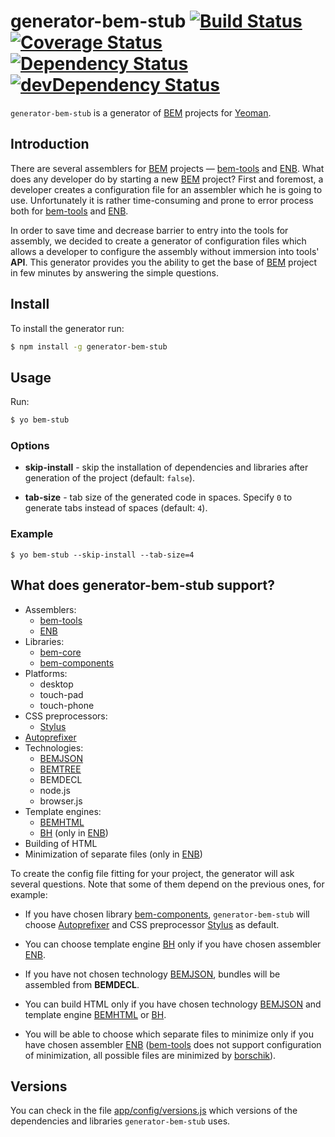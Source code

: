 # generator-bem-stub [![Build Status](https://travis-ci.org/bem/generator-bem-stub.svg)](https://travis-ci.org/bem/generator-bem-stub) [![Coverage Status](https://img.shields.io/coveralls/bem/generator-bem-stub.svg)](https://coveralls.io/r/bem/generator-bem-stub?branch=master) [![Dependency Status](https://david-dm.org/bem/generator-bem-stub.svg)](https://david-dm.org/bem/generator-bem-stub) [![devDependency Status](https://david-dm.org/bem/generator-bem-stub/dev-status.svg)](https://david-dm.org/bem/generator-bem-stub#info=devDependencies)

`generator-bem-stub` is a generator of [BEM](http://bem.info/) projects for [Yeoman](http://yeoman.io).

## Introduction

There are several assemblers for [BEM](https://bem.info/) projects — [bem-tools](https://bem.info/tools/bem/bem-tools/) and [ENB](https://github.com/enb-make/enb). What does any developer do by starting a new [BEM](https://bem.info/) project? First and foremost, a developer creates a configuration file for an assembler which he is going to use. Unfortunately it is rather time-consuming and prone to error process both for [bem-tools](https://bem.info/tools/bem/bem-tools/) and [ENB](https://github.com/enb-make/enb).

In order to save time and decrease barrier to entry into the tools for assembly, we decided to create a generator of configuration files which allows a developer to configure the assembly without immersion into tools' **API**. This generator provides you the ability to get the base of [BEM](https://bem.info/) project in few minutes by answering the simple questions.

## Install

To install the generator run:

```bash
$ npm install -g generator-bem-stub
```

## Usage

Run:

```bash
$ yo bem-stub
```

### Options

* **skip-install** - skip the installation of dependencies and libraries after generation of the project (default: `false`).

* **tab-size** - tab size of the generated code in spaces. Specify `0` to generate tabs instead of spaces (default: `4`).

### Example

```
$ yo bem-stub --skip-install --tab-size=4
```

## What does generator-bem-stub support?

- Assemblers:
  - [bem-tools](https://bem.info/tools/bem/bem-tools/)
  - [ENB](https://github.com/enb-make/enb)
- Libraries:
  - [bem-core](https://bem.info/libs/bem-core/)
  - [bem-components](https://bem.info/libs/bem-components/)
- Platforms:
  - desktop
  - touch-pad
  - touch-phone
- CSS preprocessors:
  - [Stylus](https://github.com/LearnBoost/stylus)
- [Autoprefixer](https://github.com/postcss/autoprefixer)
- Technologies:
  - [BEMJSON](https://bem.info/technology/bemjson/current/bemjson/)
  - [BEMTREE](https://en.bem.info/technology/bemtree/current/bemtree/)
  - BEMDECL
  - node.js
  - browser.js
- Template engines:
  - [BEMHTML](http://bem.info/technology/bemhtml/current/intro/)
  - [BH](https://bem.info/technology/bh/) (only in [ENB](https://github.com/enb-make/enb))
- Building of HTML
- Minimization of separate files (only in [ENB](https://github.com/enb-make/enb))

To create the config file fitting for your project, the generator will ask several questions. Note that some of them depend on the previous ones, for example:

* If you have chosen library [bem-components](https://bem.info/libs/bem-components/), `generator-bem-stub` will choose [Autoprefixer](https://github.com/postcss/autoprefixer) and CSS preprocessor [Stylus](https://github.com/LearnBoost/stylus) as default.

* You can choose template engine [BH](https://bem.info/technology/bh/) only if you have chosen assembler [ENB](https://github.com/enb-make/enb).

* If you have not chosen technology [BEMJSON](https://bem.info/technology/bemjson/current/bemjson/), bundles will be assembled from **BEMDECL**.

* You can build HTML only if you have chosen technology [BEMJSON](https://bem.info/technology/bemjson/current/bemjson/) and template engine [BEMHTML](https://bem.info/technology/bemhtml/current/intro/) or [BH](https://bem.info/technology/bh/).

* You will be able to choose which separate files to minimize only if you have chosen assembler [ENB](https://github.com/enb-make/enb) ([bem-tools](https://bem.info/tools/bem/bem-tools/) does not support configuration of minimization, all possible files are minimized by [borschik](https://bem.info/tools/optimizers/borschik/)).

## Versions

You can check in the file [app/config/versions.js](https://github.com/bem/generator-bem-stub/blob/master/app/config/versions.js) which versions of the dependencies and libraries `generator-bem-stub` uses.

